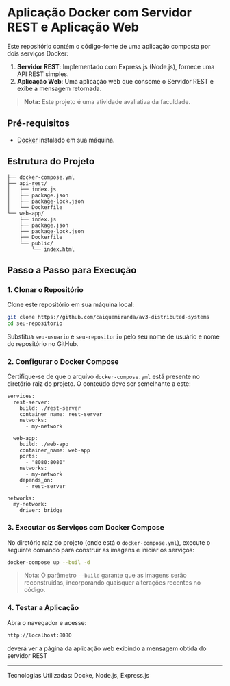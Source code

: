 # Aplicação Docker com Servidor REST e Aplicação Web

Este repositório contém o código-fonte de uma aplicação composta por dois serviços Docker:

1. **Servidor REST**: Implementado com Express.js (Node.js), fornece uma API REST simples.
2. **Aplicação Web**: Uma aplicação web que consome o Servidor REST e exibe a mensagem retornada.

> **Nota:** Este projeto é uma atividade avaliativa da faculdade.

## Pré-requisitos

- [Docker](https://www.docker.com/get-started) instalado em sua máquina.

## Estrutura do Projeto



```java.
├── docker-compose.yml
├── api-rest/
│   ├── index.js
│   ├── package.json
│   ├── package-lock.json
│   └── Dockerfile
└── web-app/
    ├── index.js
    ├── package.json
    ├── package-lock.json
    ├── Dockerfile
    └── public/
        └── index.html

```

## Passo a Passo para Execução

### 1. Clonar o Repositório
Clone este repositório em sua máquina local:

```bash
git clone https://github.com/caiquemiranda/av3-distributed-systems
cd seu-repositorio
```

Substitua `seu-usuario` e `seu-repositorio` pelo seu nome de usuário e nome do repositório no GitHub.
### 2. Configurar o Docker Compose
Certifique-se de que o arquivo `docker-compose.yml` está presente no diretório raiz do projeto. O conteúdo deve ser semelhante a este:

```
services:
  rest-server:
    build: ./rest-server
    container_name: rest-server
    networks:
      - my-network

  web-app:
    build: ./web-app
    container_name: web-app
    ports:
      - "8080:8080"
    networks:
      - my-network
    depends_on:
      - rest-server

networks:
  my-network:
    driver: bridge

```


### 3. Executar os Serviços com Docker Compose
No diretório raiz do projeto (onde está o `docker-compose.yml`), execute o seguinte comando para construir as imagens e iniciar os serviços:

```bash
docker-compose up --buil -d
```
>Nota: O parâmetro `--build` garante que as imagens serão reconstruídas, incorporando quaisquer alterações recentes no código.

### 4. Testar a Aplicação

Abra o navegador e acesse: 

```bash
http://localhost:8080
```

deverá ver a página da aplicação web exibindo a mensagem obtida do servidor REST

---

Tecnologias Utilizadas:
Docke, Node.js, Express.js
